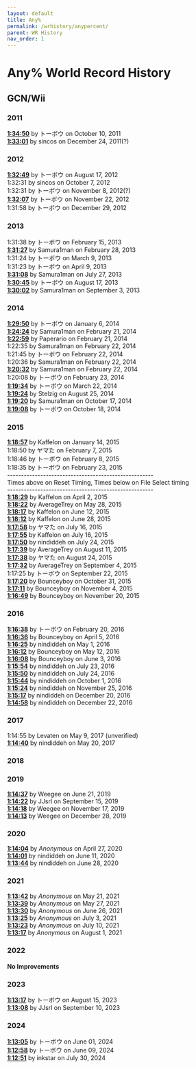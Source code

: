 ```yaml
---
layout: default
title: Any%
permalink: /wrhistory/anypercent/
parent: WR History
nav_order: 1
---
```

# Any% World Record History  
## GCN/Wii
### 2011  
**[1:34:50](https://www.youtube.com/watch?v=TUsFLq4Rqkk)** by トーボウ on October 10, 2011  
**[1:33:01](https://www.youtube.com/watch?v=bEDeCtvRmQ4)** by sincos on December 24, 2011(?)  
                                              
### 2012  
**[1:32:49](https://www.youtube.com/watch?v=iK_NeKxUvEk)** by トーボウ on August 17, 2012  
1:32:31 by sincos on October 7, 2012  
1:32:31 by トーボウ on November 8, 2012(?)  
**[1:32:07](https://www.youtube.com/watch?v=zwtZP14VMrI)** by トーボウ on November 22, 2012  
1:31:58 by トーボウ on December 29, 2012  
                                              
### 2013  
1:31:38 by トーボウ on February 15, 2013  
**[1:31:27](https://www.youtube.com/watch?v=ysryaRrgSXs)** by Samura1man on February 28, 2013  
1:31:24 by トーボウ on March 9, 2013  
1:31:23 by トーボウ on April 9, 2013  
**[1:31:08](https://www.youtube.com/watch?v=1xCJbJYpeIs)** by Samura1man on July 27, 2013  
**[1:30:45](https://www.youtube.com/watch?v=G0TVI8mb85U)** by トーボウ on August 17, 2013  
**[1:30:02](https://www.youtube.com/watch?v=s0A8fO_td0o)** by Samura1man on September 3, 2013  
                         	                  
### 2014  
**[1:29:50](https://www.youtube.com/watch?v=6s_r9xi1vtM)** by トーボウ on January 6, 2014  
**[1:24:24](https://www.youtube.com/watch?v=iOVu4-uwfuY)** by Samura1man on February 21, 2014  
**[1:22:59](https://www.youtube.com/watch?v=0Biw-lnAQ7k)** by Paperario on February 21, 2014  
1:22:35 by Samura1man on February 22, 2014  
1:21:45 by トーボウ on February 22, 2014  
1:20:36 by Samura1man on February 22, 2014  
**[1:20:32](https://www.youtube.com/watch?v=U4jcYzVZWg0)** by Samura1man on February 22, 2014  
1:20:08 by トーボウ on February 23, 2014  
**[1:19:34](https://www.youtube.com/watch?v=fiI5nwXoyGA)** by トーボウ on March 22, 2014  
**[1:19:24](https://www.youtube.com/watch?v=FKzvq8_knjg)** by Stelzig on August 25, 2014  
**[1:19:20](https://www.youtube.com/watch?v=57NZhAfkMXw)** by Samura1man on October 17, 2014  
**[1:19:08](https://www.youtube.com/watch?v=De4wPCBdv3Q)** by トーボウ on October 18, 2014  
                                              
### 2015  
**[1:18:57](https://www.youtube.com/watch?v=F3gKzntjiuM)** by Kaffelon on January 14, 2015  
1:18:50 by ヤマた on February 7, 2015  
1:18:46 by トーボウ on February 8, 2015  
1:18:35 by トーボウ on February 23, 2015  
\-\-\-\-\-\-\-\-\-\-\-\-\-\-\-\-\-\-\-\-\-\-\-\-\-\-\-\-\-\-\-\-\-\-\-\-\-\-\-\-\-\-\-\-\-\-\-\-\-\-\-\-\-  
Times above on Reset Timing, Times below on File Select timing  
\-\-\-\-\-\-\-\-\-\-\-\-\-\-\-\-\-\-\-\-\-\-\-\-\-\-\-\-\-\-\-\-\-\-\-\-\-\-\-\-\-\-\-\-\-\-\-\-\-\-\-\-\-  
**[1:18:29](https://www.youtube.com/watch?v=udvV01miBjc)** by Kaffelon on April 2, 2015  
**[1:18:22](https://www.youtube.com/watch?v=x5SyyyrSQCI)** by AverageTrey on May 28, 2015  
**[1:18:17](https://www.youtube.com/watch?v=-Fm-p6H0_K8)** by Kaffelon on June 12, 2015  
**[1:18:12](https://www.youtube.com/watch?v=jZLS7JZ25c8)** by Kaffelon on June 28, 2015  
**[1:17:58](https://www.youtube.com/watch?v=wwhbph1NOk0)** by ヤマた on July 16, 2015  
**[1:17:55](https://www.youtube.com/watch?v=USXCpWmykac)** by Kaffelon on July 16, 2015  
**[1:17:50](https://www.youtube.com/watch?v=CMitcQnWEjo)** by nindiddeh on July 24, 2015  
**[1:17:39](https://www.youtube.com/watch?v=jJXAx5AvxOA)** by AverageTrey on August 11, 2015  
**[1:17:38](https://www.youtube.com/watch?v=NSEOEZMNLCY)** by ヤマた on August 24, 2015  
**[1:17:32](https://www.youtube.com/watch?v=9r2ZLBQt0lk)** by AverageTrey on September 4, 2015  
1:17:25 by トーボウ on September 22, 2015  
**[1:17:20](https://www.youtube.com/watch?v=UNc5eFAvwoc)** by Bounceyboy on October 31, 2015  
**[1:17:11](https://www.youtube.com/watch?v=6oMMCRvzPjc)** by Bounceyboy on November 4, 2015  
**[1:16:49](https://www.youtube.com/watch?v=n0S-WEgZ_4Y)** by Bounceyboy on November 20, 2015  
  
### 2016  
**[1:16:38](https://www.youtube.com/watch?v=y3gZFzwJuWQ)** by トーボウ on February 20, 2016  
**[1:16:36](https://www.youtube.com/watch?v=yU-obYpMy80)** by Bounceyboy on April 5, 2016  
**[1:16:25](https://www.youtube.com/watch?v=1Q6PXX2OeXI)** by nindiddeh on May 1, 2016  
**[1:16:12](https://www.youtube.com/watch?v=-eiQoSEOD7c)** by Bounceyboy on May 12, 2016  
**[1:16:08](https://www.youtube.com/watch?v=NSL7el67BJs)** by Bounceyboy on June 3, 2016  
**[1:15:54](https://www.youtube.com/watch?v=t7yvjV9iAHk)** by nindiddeh on July 23, 2016  
**[1:15:50](https://www.youtube.com/watch?v=q0lY49js54w)** by nindiddeh on July 24, 2016  
**[1:15:44](https://www.youtube.com/watch?v=lCqrS4j4Er8)** by nindiddeh on October 1, 2016  
**[1:15:24](https://www.youtube.com/watch?v=ECINcogOOaw)** by nindiddeh on November 25, 2016  
**[1:15:17](https://www.youtube.com/watch?v=MVrKkmYV9ZE)** by nindiddeh on December 20, 2016  
**[1:14:58](https://www.youtube.com/watch?v=FJ1HOxlgGZ8)** by nindiddeh on December 22, 2016  
  
### 2017  
1:14:55 by Levaten on May 9, 2017 (unverified)  
**[1:14:40](https://www.youtube.com/watch?v=QwWSVON2gF4)** by nindiddeh on May 20, 2017  
  
### 2018  
  
### 2019  
**[1:14:37](https://www.youtube.com/watch?v=hUMnX3s7DIw)** by Weegee on June 21, 2019  
**[1:14:22](https://www.youtube.com/watch?v=nM9CioG6ntM)** by JJsrl on September 15, 2019  
**[1:14:18](https://www.youtube.com/watch?v=sYTKschDw8s)** by Weegee on November 17, 2019  
**[1:14:13](https://www.youtube.com/watch?v=j_bJUonZ-Jc)** by Weegee on December 28, 2019  
  
### 2020  
**[1:14:04](https://www.youtube.com/watch?v=ClDFLRKv69Y)** by *Anonymous* on April 27, 2020  
**[1:14:01](https://www.youtube.com/watch?v=Dpw2AjNavT4)** by nindiddeh on June 11, 2020  
**[1:13:44](https://www.youtube.com/watch?v=ilwGUlLxT4E)** by nindiddeh on June 28, 2020  
  
### 2021  
**[1:13:42](https://www.youtube.com/watch?v=GwDyq5wLEF8)** by *Anonymous* on May 21, 2021  
**[1:13:39](https://www.youtube.com/watch?v=koKWmTPua_0)** by *Anonymous* on May 27, 2021  
**[1:13:30](https://www.youtube.com/watch?v=nnq2YwnYWIw)** by *Anonymous* on June 26, 2021  
**[1:13:25](https://www.youtube.com/watch?v=g5pCaI8BTMU)** by *Anonymous* on July 3, 2021  
**[1:13:23](https://www.youtube.com/watch?v=ZMvxynHGdb8)** by *Anonymous* on July 10, 2021  
**[1:13:17](https://www.youtube.com/watch?v=1coJWwnKEgs)** by *Anonymous* on August 1, 2021  

### 2022  
#### No Improvements

### 2023  

**[1:13:17](https://www.youtube.com/watch?v=9Y8FMwZsAIs)** by トーボウ on August 15, 2023  
**[1:13:08](https://www.youtube.com/watch?v=U7o5L7720_0)** by JJsrl on September 10, 2023

### 2024
**[1:13:05](https://www.twitch.tv/videos/2161495457)** by トーボウ on June 01, 2024  
**[1:12:58](https://www.youtube.com/watch?v=zbZv0sEu6Ec)** by トーボウ on June 09, 2024  
**[1:12:51](https://www.youtube.com/watch?v=y3nhWI-gmsI)** by inkstar on July 30, 2024  
